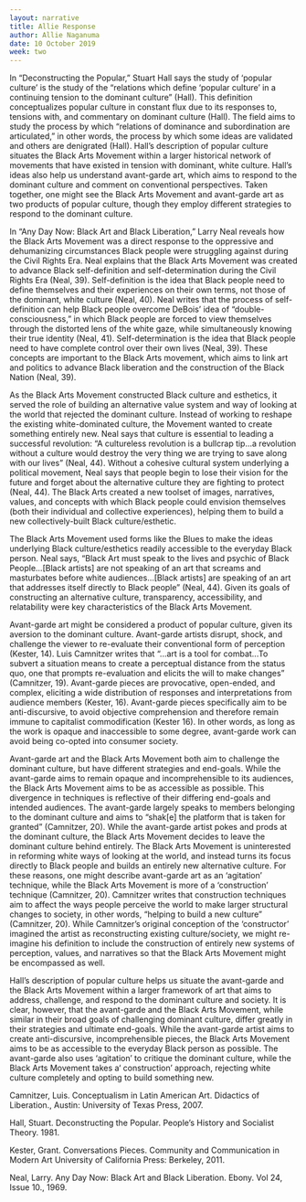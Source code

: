 ```yaml
---
layout: narrative
title: Allie Response
author: Allie Naganuma
date: 10 October 2019
week: two
---
```


In “Deconstructing the Popular,” Stuart Hall says the study of ‘popular culture’ is the study of the “relations which define ‘popular culture’ in a continuing tension to the dominant culture” (Hall). This definition conceptualizes popular culture in constant flux due to its responses to, tensions with, and commentary on dominant culture (Hall). The field aims to study the process by which “relations of dominance and subordination are articulated,” in other words, the process by which some ideas are validated and others are denigrated (Hall). Hall’s description of popular culture situates the Black Arts Movement within a larger historical network of movements that have existed in tension with dominant, white culture. Hall’s ideas also help us understand avant-garde art, which aims to respond to the dominant culture and comment on conventional perspectives. Taken together, one might see the Black Arts Movement and avant-garde art as two products of popular culture, though they employ different strategies to respond to the dominant culture.

In “Any Day Now: Black Art and Black Liberation,” Larry Neal reveals how the Black Arts Movement was a direct response to the oppressive and dehumanizing circumstances Black people were struggling against during the Civil Rights Era. Neal explains that the Black Arts Movement was created to advance Black self-definition and self-determination during the Civil Rights Era (Neal, 39). Self-definition is the idea that Black people need to define themselves and their experiences on their own terms, not those of the dominant, white culture (Neal, 40). Neal writes that the process of self-definition can help Black people overcome DeBois’ idea of “double-consciousness,” in which Black people are forced to view themselves through the distorted lens of the white gaze, while simultaneously knowing their true identity (Neal, 41). Self-determination is the idea that Black people need to have complete control over their own lives (Neal, 39). These concepts are important to the Black Arts movement, which aims to link art and politics to advance Black liberation and the construction of the Black Nation (Neal, 39).

As the Black Arts Movement constructed Black culture and esthetics, it served the role of building an alternative value system and way of looking at the world that rejected the dominant culture. Instead of working to reshape the existing white-dominated culture, the Movement wanted to create something entirely new. Neal says that culture is essential to leading a successful revolution: “A cultureless revolution is a bullcrap tip...a revolution without a culture would destroy the very thing we are trying to save along with our lives” (Neal, 44). Without a cohesive cultural system underlying a political movement, Neal says that people begin to lose their vision for the future and forget about the alternative culture they are fighting to protect (Neal, 44). The Black Arts created a new toolset of images, narratives, values, and concepts with which Black people could envision themselves (both their individual and collective experiences), helping them to build a new collectively-built Black culture/esthetic.

The Black Arts Movement used forms like the Blues to make the ideas underlying Black culture/esthetics readily accessible to the everyday Black person. Neal says, “Black Art must speak to the lives and psychic of Black People...[Black artists] are not speaking of an art that screams and masturbates before white audiences…[Black artists] are speaking of an art that addresses itself directly to Black people” (Neal, 44). Given its goals of constructing an alternative culture, transparency, accessibility, and relatability were key characteristics of the Black Arts Movement.

Avant-garde art might be considered a product of popular culture, given its aversion to the dominant culture. Avant-garde artists disrupt, shock, and challenge the viewer to re-evaluate their conventional form of perception (Kester, 14). Luis Camnitzer writes that “...art is a tool for combat...To subvert a situation means to create a perceptual distance from the status quo, one that prompts re-evaluation and elicits the will to make changes” (Camnitzer, 19). Avant-garde pieces are provocative, open-ended, and complex, eliciting a wide distribution of responses and interpretations from audience members (Kester, 16). Avant-garde pieces specifically aim to be anti-discursive, to avoid objective comprehension and therefore remain immune to capitalist commodification (Kester 16). In other words, as long as the work is opaque and inaccessible to some degree, avant-garde work can avoid being co-opted into consumer society.

Avant-garde art and the Black Arts Movement both aim to challenge the dominant culture, but have different strategies and end-goals. While the avant-garde aims to remain opaque and incomprehensible to its audiences, the Black Arts Movement aims to be as accessible as possible. This divergence in techniques is reflective of their differing end-goals and intended audiences. The avant-garde largely speaks to members belonging to the dominant culture and aims to “shak[e] the platform that is taken for granted” (Camnitzer, 20). While the avant-garde artist pokes and prods at the dominant culture, the Black Arts Movement decides to leave the dominant culture behind entirely. The Black Arts Movement is uninterested in reforming white ways of looking at the world, and instead turns its focus directly to Black people and builds an entirely new alternative culture. For these reasons, one might describe avant-garde art as an ‘agitation’ technique, while the Black Arts Movement is more of a ‘construction’ technique (Camnitzer, 20). Camnitzer writes that construction techniques aim to affect the ways people perceive the world to make larger structural changes to society, in other words, “helping to build a new culture” (Camnitzer, 20). While Camnitzer’s original conception of the ‘constructor’ imagined the artist as reconstructing existing culture/society, we might re-imagine his definition to include the construction of entirely new systems of perception, values, and narratives so that the Black Arts Movement might be encompassed as well.

Hall’s description of popular culture helps us situate the avant-garde and the Black Arts Movement within a larger framework of art that aims to address, challenge, and respond to the dominant culture and society. It is clear, however, that the avant-garde and the Black Arts Movement, while similar in their broad goals of challenging dominant culture, differ greatly in their strategies and ultimate end-goals. While the avant-garde artist aims to create anti-discursive, incomprehensible pieces, the Black Arts Movement aims to be as accessible to the everyday Black person as possible. The avant-garde also uses ‘agitation’ to critique the dominant culture, while the Black Arts Movement takes a‘ construction’ approach, rejecting white culture completely and opting to build something new.

Camnitzer, Luis. Conceptualism in Latin American Art. Didactics of Liberation., Austin:
University of Texas Press, 2007.

Hall, Stuart. Deconstructing the Popular. People’s History and Socialist Theory. 1981.

Kester, Grant. Conversations Pieces. Community and Communication in Modern Art University of California Press: Berkeley, 2011.

Neal, Larry. Any Day Now: Black Art and Black Liberation. Ebony. Vol 24, Issue 10., 1969.
